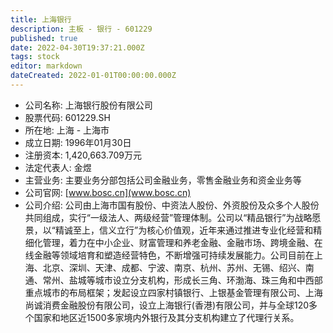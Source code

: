 ```yaml
---
title: 上海银行
description: 主板 - 银行 - 601229
published: true
date: 2022-04-30T19:37:21.000Z
tags: stock
editor: markdown
dateCreated: 2022-01-01T00:00:00.000Z
---
```


- 公司名称: 上海银行股份有限公司
- 股票代码: 601229.SH
- 所在地: 上海 - 上海市
- 成立日期: 1996年01月30日
- 注册资本: 1,420,663.709万元
- 法定代表人: 金煜
- 主营业务: 主要业务分部包括公司金融业务，零售金融业务和资金业务等
- 公司官网: [www.bosc.cn](www.bosc.cn)
- 公司介绍: 公司由上海市国有股份、中资法人股份、外资股份及众多个人股份共同组成，实行“一级法人、两级经营”管理体制。公司以“精品银行”为战略愿景，以“精诚至上，信义立行”为核心价值观，近年来通过推进专业化经营和精细化管理，着力在中小企业、财富管理和养老金融、金融市场、跨境金融、在线金融等领域培育和塑造经营特色，不断增强可持续发展能力。公司目前在上海、北京、深圳、天津、成都、宁波、南京、杭州、苏州、无锡、绍兴、南通、常州、盐城等城市设立分支机构，形成长三角、环渤海、珠三角和中西部重点城市的布局框架；发起设立四家村镇银行、上银基金管理有限公司、上海尚诚消费金融股份有限公司，设立上海银行(香港)有限公司，并与全球120多个国家和地区近1500多家境内外银行及其分支机构建立了代理行关系。


